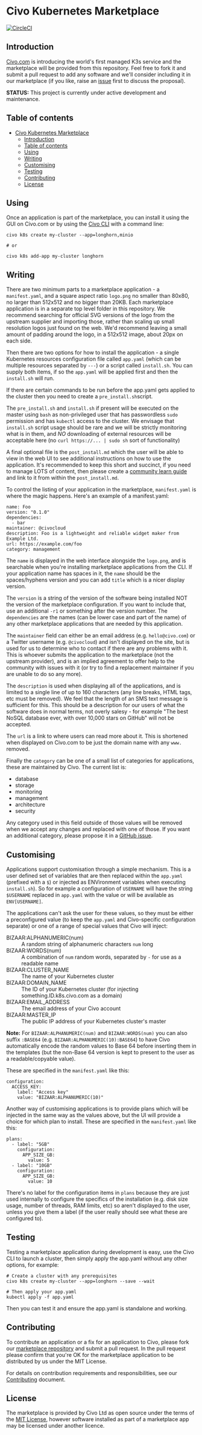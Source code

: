 # Civo Kubernetes Marketplace

[![CircleCI](https://circleci.com/gh/civo/kubernetes-marketplace.svg?style=svg)](https://circleci.com/gh/civo/kubernetes-marketplace)

## Introduction

[Civo.com](https://www.civo.com) is introducing the world's first managed K3s service and the marketplace will be provided from this repository. Feel free to fork it and submit a pull request to add any software and we'll consider including it in our marketplace (if you like, raise an [issue](https://github.com/civo/kubernetes-marketplace/issues) first to discuss the proposal).

**STATUS:** This project is currently under active development and maintenance.

## Table of contents

- [Civo Kubernetes Marketplace](#civo-kubernetes-marketplace)
  - [Introduction](#introduction)
  - [Table of contents](#table-of-contents)
  - [Using](#using)
  - [Writing](#writing)
  - [Customising](#customising)
  - [Testing](#testing)
  - [Contributing](#contributing)
  - [License](#license)

## Using

Once an application is part of the marketplace, you can install it using the GUI on Civo.com or by using the [Civo CLI](https://github.com/civo/cli) with a command line:

```
civo k8s create my-cluster --app=longhorn,minio

# or

civo k8s add-app my-cluster longhorn
```

## Writing

There are two minimum parts to a marketplace application - a `manifest.yaml`, and a square aspect ratio `logo.png` no smaller than 80x80, no larger than 512x512 and no bigger than 20KB. Each marketplace application is in a separate top level folder in this repository. We recommend searching for official SVG versions of the logo from the upstream supplier and importing those, rather than scaling up small resolution logos just found on the web. We'd recommend leaving a small amount of padding around the logo, in a 512x512 image, about 20px on each side.

Then there are two options for how to install the application - a single Kubernetes resources configuration file called `app.yaml` (which can be multiple resources separated by `---`) or a script called `install.sh`. You can supply both items, if so the `app.yaml` will be applied first and then the `install.sh` will run.

If there are certain commands to be run before the app.yaml gets applied to the cluster then you need to create a `pre_install.sh`script.

The `pre_install.sh` and `install.sh` if present will be executed on the master using `bash` as non-privileged user that has passwordless `sudo` permission and has `kubectl` access to the cluster. We envisage that `install.sh` script usage should be rare and we will be strictly monitoring what is in them, and _NO_ downloading of external resources will be acceptable here (no `curl https://... | sudo sh` sort of functionality)

A final optional file is the `post_install.md` which the user will be able to view in the web UI to see additional instructions on how to use the application. It's recommended to keep this short and succinct, if you need to manage LOTS of content, then please create a [community learn guide](https://www.civo.com/learn/creating-a-learn-guide) and link to it from within the `post_install.md`.

To control the listing of your application in the marketplace, `manifest.yaml` is where the magic happens. Here's an example of a manifest.yaml:

```
name: Foo
version: "0.1.0"
dependencies:
  - bar
maintainer: @civocloud
description: Foo is a lightweight and reliable widget maker from Example Ltd.
url: https://example.com/foo
category: management
```

The `name` is displayed in the web interface alongside the `logo.png`, and is searchable when you're installing marketplace applications from the CLI. If your application name has spaces in it, the `name` should be the spaces/hyphens version and you can add `title` which is a nicer display version.

The `version` is a string of the version of the software being installed NOT the version of the marketplace configuration. If you want to include that, use an additional `-r1` or something after the version number. The `dependencies` are the names (can be lower case and part of the name) of any other marketplace applications that are needed by this application.

The `maintainer` field can either be an email address (e.g. `hello@civo.com`) or a Twitter username (e.g. `@civocloud`) and isn't displayed on the site, but is used for us to determine who to contact if there are any problems with it. This is whoever submits the application to the marketplace (not the upstream provider), and is an implied agreement to offer help to the community with issues with it (or try to find a replacement maintainer if you are unable to do so any more).

The `description` is used when displaying all of the applications, and is limited to a single line of up to 160 characters (any line breaks, HTML tags, etc must be removed). We feel that the length of an SMS text message is sufficient for this. This should be a description for our users of what the software does in normal terms, not overly salesy - for example "The best NoSQL database ever, with over 10,000 stars on GitHub" will not be accepted.

The `url` is a link to where users can read more about it. This is shortened when displayed on Civo.com to be just the domain name with any `www.` removed.

Finally the `category` can be one of a small list of categories for applications, these are maintained by Civo. The current list is:

- database
- storage
- monitoring
- management
- architecture
- security

Any category used in this field outside of those values will be removed when we accept any changes and replaced with one of those. If you want an additional category, please propose it in a [GitHub issue](https://github.com/civo/kubernetes-marketplace/issues).

## Customising

Applications support customisation through a simple mechanism. This is a user defined set of variables that are then replaced within the `app.yaml` (prefixed with a `$`) or injected as ENVironment variables when executing `install.sh`). So for example a configuration of `USERNAME` will have the string `$USERNAME` replaced in `app.yaml` with the value or will be available as `ENV[USERNAME]`.

The applications can't ask the user for these values, so they must be either a preconfigured value (to keep the `app.yaml` and Civo-specific configuration separate) or one of a range of special values that Civo will inject:

<dl>
  <dt>BIZAAR:ALPHANUMERIC(num)</dt>
  <dd>A random string of alphanumeric characters <code>num</code> long</dd>
  <dt>BIZAAR:WORDS(num)</dt>
  <dd>A combination of <code>num</code> random words, separated by <code>-</code> for use as a readable name</dd>
  <dt>BIZAAR:CLUSTER_NAME</dt>
  <dd>The name of your Kubernetes cluster</dd>
  <dt>BIZAAR:DOMAIN_NAME</dt>
  <dd>The ID of your Kubernetes cluster (for injecting something.ID.k8s.civo.com as a domain)</dd>
  <dt>BIZAAR:EMAIL_ADDRESS</dt>
  <dd>The email address of your Civo account</dd>
  <dt>BIZAAR:MASTER_IP</dt>
  <dd>The public IP address of your Kubernetes cluster's master</dd>
</dl>

**Note:** For `BIZAAR:ALPHANUMERIC(num)` and `BIZAAR:WORDS(num)` you can also suffix `:BASE64` (e.g. `BIZAAR:ALPHANUMERIC(10):BASE64`) to have Civo automatically encode the random values to Base 64 before inserting them in the templates (but the non-Base 64 version is kept to present to the user as a readable/copyable value).

These are specified in the `manifest.yaml` like this:

```
configuration:
  ACCESS_KEY:
    label: "Access key"
    value: "BIZAAR:ALPHANUMERIC(10)"
```

Another way of customising applications is to provide plans which will be injected in the same way as the values above, but the UI will provide a choice for which plan to install. These are specified in the `manifest.yaml` like this:

```
plans:
  - label: "5GB"
    configuration:
      APP_SIZE_GB:
        value: 5
  - label: "10GB"
    configuration:
      APP_SIZE_GB:
        value: 10
```

There's no label for the configuration items in `plans` because they are just used internally to configure the specifics of the installation (e.g. disk size usage, number of threads, RAM limits, etc) so aren't displayed to the user, unless you give them a label (if the user really should see what these are configured to).

## Testing

Testing a marketplace application during development is easy, use the Civo CLI to launch a cluster, then simply apply the app.yaml without any other options, for example:

```
# Create a cluster with any prerequisites
civo k8s create my-cluster --app=longhorn --save --wait

# Then apply your app.yaml
kubectl apply -f app.yaml
```

Then you can test it and ensure the app.yaml is standalone and working.

## Contributing

To contribute an application or a fix for an application to Civo, please fork our [marketplace repository](https://github.com/civo/kubernetes-marketplace) and submit a pull request. In the pull request please confirm that you're OK for the marketplace application to be distributed by us under the MIT License.

For details on contribution requirements and responsibilities, see our [Contributing](CONTRIBUTING.md) document.

## License

The marketplace is provided by Civo Ltd as open source under the terms of the [MIT License](https://opensource.org/licenses/MIT), however software installed as part of a marketplace app may be licensed under another licence.

